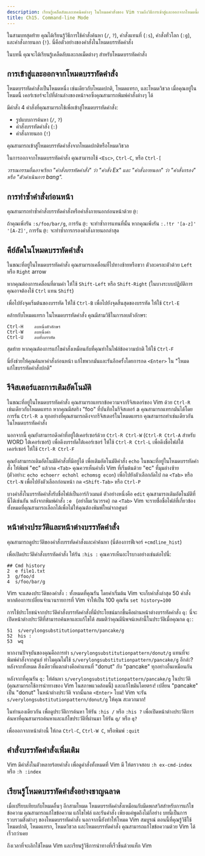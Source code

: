 ```yaml
---
description: เรียนรู้เคล็ดลับและเทคนิคต่างๆ ในโหมดคำสั่งของ Vim รวมถึงวิธีการเข้าสู่และออกจากโหมดนี้อย่างมีประสิทธิภาพ
title: Ch15. Command-line Mode
---
```


ในสามบทสุดท้าย คุณได้เรียนรู้วิธีการใช้คำสั่งค้นหา (`/`, `?`), คำสั่งแทนที่ (`:s`), คำสั่งทั่วโลก (`:g`), และคำสั่งภายนอก (`!`). นี่คือตัวอย่างของคำสั่งในโหมดบรรทัดคำสั่ง

ในบทนี้ คุณจะได้เรียนรู้เคล็ดลับและกลเม็ดต่างๆ สำหรับโหมดบรรทัดคำสั่ง

## การเข้าสู่และออกจากโหมดบรรทัดคำสั่ง

โหมดบรรทัดคำสั่งเป็นโหมดหนึ่ง เช่นเดียวกับโหมดปกติ, โหมดแทรก, และโหมดวิชวล เมื่อคุณอยู่ในโหมดนี้ เคอร์เซอร์จะไปที่ด้านล่างของหน้าจอซึ่งคุณสามารถพิมพ์คำสั่งต่างๆ ได้

มีคำสั่ง 4 คำสั่งที่คุณสามารถใช้เพื่อเข้าสู่โหมดบรรทัดคำสั่ง:
- รูปแบบการค้นหา (`/`, `?`)
- คำสั่งบรรทัดคำสั่ง (`:`)
- คำสั่งภายนอก (`!`)

คุณสามารถเข้าสู่โหมดบรรทัดคำสั่งจากโหมดปกติหรือโหมดวิชวล

ในการออกจากโหมดบรรทัดคำสั่ง คุณสามารถใช้ `<Esc>`, `Ctrl-C`, หรือ `Ctrl-[`

*วรรณกรรมอื่นอาจเรียก "คำสั่งบรรทัดคำสั่ง" ว่า "คำสั่ง Ex" และ "คำสั่งภายนอก" ว่า "คำสั่งกรอง" หรือ "ตัวดำเนินการ bang".*

## การทำซ้ำคำสั่งก่อนหน้า

คุณสามารถทำซ้ำคำสั่งบรรทัดคำสั่งหรือคำสั่งภายนอกก่อนหน้าด้วย `@:` 

ถ้าคุณเพิ่งรัน `:s/foo/bar/g`, การรัน `@:` จะทำซ้ำการแทนที่นั้น หากคุณเพิ่งรัน `:.!tr '[a-z]' '[A-Z]'`, การรัน `@:` จะทำซ้ำการกรองคำสั่งภายนอกล่าสุด

## คีย์ลัดในโหมดบรรทัดคำสั่ง

ในขณะที่อยู่ในโหมดบรรทัดคำสั่ง คุณสามารถเคลื่อนที่ไปทางซ้ายหรือขวา ตัวละครละตัวด้วย `Left` หรือ `Right` arrow

หากคุณต้องการเคลื่อนที่ตามคำ ให้ใช้ `Shift-Left` หรือ `Shift-Right` (ในบางระบบปฏิบัติการ คุณอาจต้องใช้ `Ctrl` แทน `Shift`)

เพื่อไปยังจุดเริ่มต้นของบรรทัด ให้ใช้ `Ctrl-B` เพื่อไปยังจุดสิ้นสุดของบรรทัด ให้ใช้ `Ctrl-E`

คล้ายกับโหมดแทรก ในโหมดบรรทัดคำสั่ง คุณมีสามวิธีในการลบตัวอักษร:

```shell
Ctrl-H    ลบหนึ่งตัวอักษร
Ctrl-W    ลบหนึ่งคำ
Ctrl-U    ลบทั้งบรรทัด
```
สุดท้าย หากคุณต้องการแก้ไขคำสั่งเหมือนกับที่คุณทำในไฟล์ข้อความปกติ ให้ใช้ `Ctrl-F`

นี่ยังช่วยให้คุณค้นหาคำสั่งก่อนหน้า แก้ไขพวกมันและรันอีกครั้งโดยการกด `<Enter>` ใน "โหมดแก้ไขบรรทัดคำสั่งปกติ"

## รีจิสเตอร์และการเติมอัตโนมัติ

ในขณะที่อยู่ในโหมดบรรทัดคำสั่ง คุณสามารถแทรกข้อความจากรีจิสเตอร์ของ Vim ด้วย `Ctrl-R` เช่นเดียวกับโหมดแทรก หากคุณมีสตริง "foo" ที่บันทึกในรีจิสเตอร์ a คุณสามารถแทรกมันได้โดยการรัน `Ctrl-R a` ทุกอย่างที่คุณสามารถดึงจากรีจิสเตอร์ในโหมดแทรก คุณสามารถทำเช่นเดียวกันในโหมดบรรทัดคำสั่ง

นอกจากนี้ คุณยังสามารถดึงคำที่อยู่ใต้เคอร์เซอร์ด้วย `Ctrl-R Ctrl-W` (`Ctrl-R Ctrl-A` สำหรับ WORD ใต้เคอร์เซอร์) เพื่อดึงบรรทัดใต้เคอร์เซอร์ ให้ใช้ `Ctrl-R Ctrl-L` เพื่อดึงชื่อไฟล์ใต้เคอร์เซอร์ ให้ใช้ `Ctrl-R Ctrl-F`

คุณยังสามารถเติมอัตโนมัติคำสั่งที่มีอยู่ได้ เพื่อเติมอัตโนมัติคำสั่ง `echo` ในขณะที่อยู่ในโหมดบรรทัดคำสั่ง ให้พิมพ์ "ec" แล้วกด `<Tab>` คุณควรเห็นคำสั่ง Vim ที่เริ่มต้นด้วย "ec" ที่มุมล่างซ้าย (ตัวอย่าง: `echo echoerr echohl echomsg econ`) เพื่อไปยังตัวเลือกถัดไป กด `<Tab>` หรือ `Ctrl-N` เพื่อไปยังตัวเลือกก่อนหน้า กด `<Shift-Tab>` หรือ `Ctrl-P`

บางคำสั่งในบรรทัดคำสั่งรับชื่อไฟล์เป็นอาร์กิวเมนต์ ตัวอย่างหนึ่งคือ `edit` คุณสามารถเติมอัตโนมัติที่นี่ได้เช่นกัน หลังจากพิมพ์คำสั่ง `:e ` (อย่าลืมเว้นวรรค) กด `<Tab>` Vim จะรายชื่อชื่อไฟล์ที่เกี่ยวข้องทั้งหมดที่คุณสามารถเลือกได้เพื่อไม่ให้คุณต้องพิมพ์ใหม่จากศูนย์

## หน้าต่างประวัติและหน้าต่างบรรทัดคำสั่ง

คุณสามารถดูประวัติของคำสั่งบรรทัดคำสั่งและคำค้นหา (นี่ต้องการฟีเจอร์ `+cmdline_hist`)

เพื่อเปิดประวัติคำสั่งบรรทัดคำสั่ง ให้รัน `:his :` คุณควรเห็นอะไรบางอย่างเช่นต่อไปนี้:

```shell
## Cmd history
2  e file1.txt
3  g/foo/d
4  s/foo/bar/g
```

Vim จะแสดงประวัติของคำสั่ง `:` ทั้งหมดที่คุณรัน โดยค่าเริ่มต้น Vim จะเก็บคำสั่งล่าสุด 50 คำสั่ง หากต้องการเปลี่ยนจำนวนรายการที่ Vim จำให้เป็น 100 คุณรัน `set history=100`

การใช้ประโยชน์จากประวัติคำสั่งบรรทัดคำสั่งที่มีประโยชน์มากขึ้นคือผ่านหน้าต่างบรรทัดคำสั่ง `q:` นี่จะเปิดหน้าต่างประวัติที่สามารถค้นหาและแก้ไขได้ สมมติว่าคุณมีนิพจน์เหล่านี้ในประวัติเมื่อคุณกด `q:`:

```shell
51  s/verylongsubstitutionpattern/pancake/g
52  his :
53  wq
```

หากงานปัจจุบันของคุณคือการทำ `s/verylongsubstitutionpattern/donut/g` แทนที่จะพิมพ์คำสั่งจากศูนย์ ทำไมคุณไม่ใช้ `s/verylongsubstitutionpattern/pancake/g` อีกล่ะ? หลังจากทั้งหมด สิ่งเดียวที่แตกต่างคือคำแทนที่ "donut" กับ "pancake" ทุกอย่างอื่นเหมือนกัน

หลังจากที่คุณรัน `q:` ให้ค้นหา `s/verylongsubstitutionpattern/pancake/g` ในประวัติ (คุณสามารถใช้การนำทางของ Vim ในสภาพแวดล้อมนี้) และแก้ไขมันโดยตรง! เปลี่ยน "pancake" เป็น "donut" ในหน้าต่างประวัติ จากนั้นกด `<Enter>` โบม! Vim จะรัน `s/verylongsubstitutionpattern/donut/g` ให้คุณ สะดวกมาก!

ในทำนองเดียวกัน เพื่อดูประวัติการค้นหา ให้รัน `:his /` หรือ `:his ?` เพื่อเปิดหน้าต่างประวัติการค้นหาที่คุณสามารถค้นหาและแก้ไขประวัติที่ผ่านมา ให้รัน `q/` หรือ `q?`

เพื่อออกจากหน้าต่างนี้ ให้กด `Ctrl-C`, `Ctrl-W C`, หรือพิมพ์ `:quit`

## คำสั่งบรรทัดคำสั่งเพิ่มเติม

Vim มีคำสั่งในตัวหลายร้อยคำสั่ง เพื่อดูคำสั่งทั้งหมดที่ Vim มี ให้ตรวจสอบ `:h ex-cmd-index` หรือ `:h :index`

## เรียนรู้โหมดบรรทัดคำสั่งอย่างชาญฉลาด

เมื่อเปรียบเทียบกับโหมดอื่นๆ อีกสามโหมด โหมดบรรทัดคำสั่งเหมือนกับมีดพกสวิสสำหรับการแก้ไขข้อความ คุณสามารถแก้ไขข้อความ แก้ไขไฟล์ และรันคำสั่ง เพียงแค่พูดถึงไม่กี่อย่าง บทนี้เป็นการรวบรวมสิ่งต่างๆ ของโหมดบรรทัดคำสั่ง นอกจากนี้ยังทำให้โหมด Vim สมบูรณ์ ตอนนี้ที่คุณรู้วิธีใช้โหมดปกติ, โหมดแทรก, โหมดวิชวล และโหมดบรรทัดคำสั่ง คุณสามารถแก้ไขข้อความด้วย Vim ได้เร็วกว่าเคย

ถึงเวลาที่จะเลิกใช้โหมด Vim และเรียนรู้วิธีการนำทางที่เร็วขึ้นด้วยแท็ก Vim